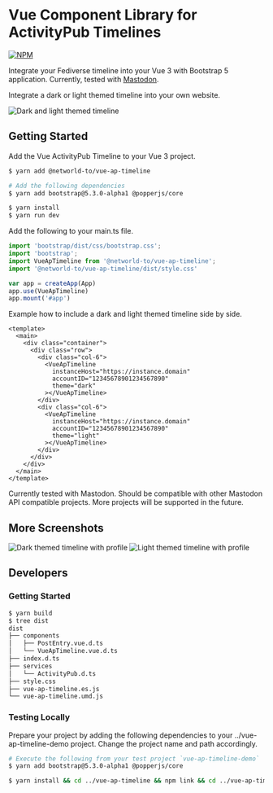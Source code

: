 # Vue Component Library for ActivityPub Timelines

[![NPM](https://nodei.co/npm/@networld-to/vue-ap-timeline.png?compact=true)](https://npmjs.org/package/@networld-to/vue-ap-timeline)

Integrate your Fediverse timeline into your Vue 3 with Bootstrap 5 application.
Currently, tested with [Mastodon](https://joinmastodon.org).

Integrate a dark or light themed timeline into your own website.

![Dark and light themed timeline](https://media.githubusercontent.com/media/networld-to/vue-ap-timeline/main/screenshots/light-and-dark-themed-timelines.png)

## Getting Started

Add the Vue ActivityPub Timeline to your Vue 3 project.

```bash
$ yarn add @networld-to/vue-ap-timeline

# Add the following dependencies
$ yarn add bootstrap@5.3.0-alpha1 @popperjs/core

$ yarn install
$ yarn run dev
```

Add the following to your main.ts file.

```ts
import 'bootstrap/dist/css/bootstrap.css';
import 'bootstrap';
import VueApTimeline from '@networld-to/vue-ap-timeline';
import '@networld-to/vue-ap-timeline/dist/style.css'

var app = createApp(App)
app.use(VueApTimeline)
app.mount('#app')
```

Example how to include a dark and light themed timeline side by side.

```vue
<template>
  <main>
    <div class="container">
      <div class="row">
        <div class="col-6">
          <VueApTimeline
            instanceHost="https://instance.domain"
            accountID="12345678901234567890"
            theme="dark"
          ></VueApTimeline>
        </div>
        <div class="col-6">
          <VueApTimeline
            instanceHost="https://instance.domain"
            accountID="12345678901234567890"
            theme="light"
          ></VueApTimeline>
        </div>
      </div>
    </div>
  </main>
</template>
```

Currently tested with Mastodon. Should be compatible with other Mastodon API
compatible projects. More projects will be supported in the future.

## More Screenshots

![Dark themed timeline with profile](https://media.githubusercontent.com/media/networld-to/vue-ap-timeline/main/screenshots/dark-themed-timeline-with-profile.png)
![Light themed timeline with profile](https://media.githubusercontent.com/media/networld-to/vue-ap-timeline/main/screenshots/light-themed-profile-with-profile.png)

## Developers

### Getting Started

```bash
$ yarn build
$ tree dist
dist
├── components
│   ├── PostEntry.vue.d.ts
│   └── VueApTimeline.vue.d.ts
├── index.d.ts
├── services
│   └── ActivityPub.d.ts
├── style.css
├── vue-ap-timeline.es.js
└── vue-ap-timeline.umd.js
```

### Testing Locally

Prepare your project by adding the following dependencies to your ../vue-ap-timeline-demo
project. Change the project name and path accordingly.

```bash
# Execute the following from your test project `vue-ap-timeline-demo`
$ yarn add bootstrap@5.3.0-alpha1 @popperjs/core

$ yarn install && cd ../vue-ap-timeline && npm link && cd ../vue-ap-timeline-demo && npm link vue-ap-timeline
```
